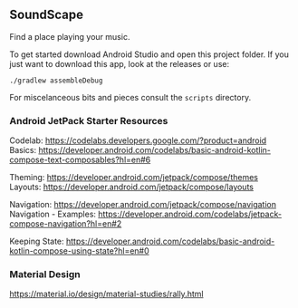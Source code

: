 SoundScape
------------
Find a place playing your music.

To get started download Android Studio and open this project folder.
If you just want to download this app, look at the releases or use:

```
./gradlew assembleDebug
```

For miscelanceous bits and pieces consult the `scripts` directory.

### Android JetPack Starter Resources

Codelab: https://codelabs.developers.google.com/?product=android  
Basics: https://developer.android.com/codelabs/basic-android-kotlin-compose-text-composables?hl=en#6  

Theming: https://developer.android.com/jetpack/compose/themes   
Layouts: https://developer.android.com/jetpack/compose/layouts  

Navigation: https://developer.android.com/jetpack/compose/navigation  
Navigation - Examples: https://developer.android.com/codelabs/jetpack-compose-navigation?hl=en#2  

Keeping State: https://developer.android.com/codelabs/basic-android-kotlin-compose-using-state?hl=en#0  

### Material Design

https://material.io/design/material-studies/rally.html  
